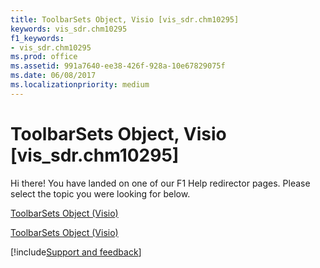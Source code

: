 ```yaml
---
title: ToolbarSets Object, Visio [vis_sdr.chm10295]
keywords: vis_sdr.chm10295
f1_keywords:
- vis_sdr.chm10295
ms.prod: office
ms.assetid: 991a7640-ee38-426f-928a-10e67829075f
ms.date: 06/08/2017
ms.localizationpriority: medium
---
```



# ToolbarSets Object, Visio [vis_sdr.chm10295]

Hi there! You have landed on one of our F1 Help redirector pages. Please select the topic you were looking for below.

[ToolbarSets Object (Visio)](https://msdn.microsoft.com/library/413b8169-1840-a2c4-4552-9343b3f64035.aspx)

[ToolbarSets Object (Visio)](https://msdn.microsoft.com/library/ddf79048-6585-81ab-b1c6-d7c4b0f0ff1b%28Office.15%29.aspx)

[!include[Support and feedback](~/includes/feedback-boilerplate.md)]